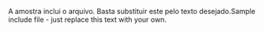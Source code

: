 <span data-ttu-id="73815-101">A amostra inclui o arquivo. Basta substituir este pelo texto desejado.</span><span class="sxs-lookup"><span data-stu-id="73815-101">Sample include file - just replace this text with your own.</span></span>